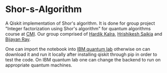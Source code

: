 # Shor-s-Algorithm
A Qiskit implementation of Shor's algorithm. It is done for group project "Integer factorization using Shor's algorithm" for quantum algorithms course at [CMI](https://www.cmi.ac.in/). Our group comprised of [Hardik Kalra](https://github.com/hardikkalra45), [Hrishikesh Saikia](https://github.com/Tumon2001) and [Bijayan Ray](https://github.com/BijayanRay).

One can import the notebook into [IBM quantum lab](https://quantum.ibm.com/lab) otherwise on can download it and run it locally after installing qiskit through pip in order to test the code. On IBM quantum lab one can change the backend to run on appropriate quantum machines.
